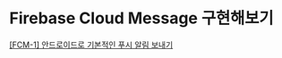 # Firebase Cloud Message 구현해보기

[[FCM-1] 안드로이드로 기본적인 푸시 알림 보내기](https://velog.io/@solchan/SpringBoot-FCM%EC%9D%84-%ED%86%B5%ED%95%B4-Push%EC%95%8C%EB%A6%BC-%EB%B3%B4%EB%82%B4%EB%B3%B4%EA%B8%B0)